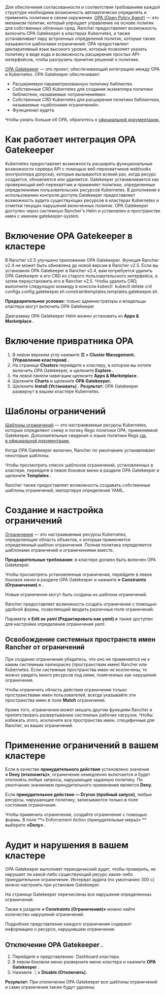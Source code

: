 Для обеспечения согласованности и соответствия требованиям каждой структуре необходима возможность автоматически определять и применять политики в своем окружении. [OPA (Open Policy Agent)](https://www.openpolicyagent.org/) — это механизм политик, который упрощает управление на основе политик для собственных облачных сред. Rancher предоставляет возможность включить OPA Gatekeeper в кластерах Kubernetes, а также устанавливает пару встроенных определений политик, которые также называются шаблонами ограничений.
OPA предоставляет декларативный язык высокого уровня, который позволяет указать политику в виде кода и возможность расширения простых API-интерфейсов, чтобы разгрузить принятие решений о политике.

[OPA Gatekeeper](https://www.openpolicyagent.org/) — это проект, обеспечивающий интеграцию между OPA и Kubernetes. OPA Gatekeeper обеспечивает:

-	Расширяемую параметризованную политику библиотек.
-	Собственные CRD Kubernetes для создания экземпляра политики библиотеки, называемые «ограничениями».
-	Собственные CRD Kubernetes для расширения политики библиотеки, называемые «шаблонами ограничений».
-	Функционал аудита.

Чтобы узнать больше об OPA, обратитесь к [официальной документации.](https://www.openpolicyagent.org/docs/latest/)

# Как работает интеграция OPA Gatekeeper 

Kubernetes предоставляет возможность расширять функциональные возможности сервера API с помощью веб-перехватчиков webhooks (контроллера допуска), которые вызываются всякий раз, когда ресурс создается, обновляется или удаляется. Gatekeeper устанавливается как проверяющий веб-перехватчик и применяет политики, определенные определениями пользовательских ресурсов Kubernetes. В дополнение к использованию контроля доступа Gatekeeper предоставляет возможность аудита существующих ресурсов в кластерах Kubernetes и отметки текущих нарушений включенных политик.
OPA Gatekeeper доступен через системную Rancher's Helm и установлен в пространстве имен с именем gatekeeper-system.



# Включение OPA Gatekeeper в кластере
В Rancher v2.5 улучшено приложение OPA Gatekeeper. Функция Rancher v2.4 не может быть обновлена до новой версии в Rancher v2.5. Если вы установили OPA Gatekeeper в Rancher v2.4, вам потребуется удалить OPA Gatekeeper и его CRD из старого пользовательского интерфейса, а затем переустановить его в Rancher v2.5. Чтобы удалить CRD, выполните следующую команду в консоли kubectl  kubectl delete crd configs.config.gatekeeper.sh constrainttemplates.templates.gatekeeper.sh.

**Предварительное условие:** только администраторы и владельцы кластера могут включить OPA Gatekeeper

Диаграмму OPA Gatekeeper Helm можно установить из **Apps & Marketplace .**

# Включение привратника OPA
1.	В левом верхнем углу нажмите **☰ > Cluster Management. (Управление кластером) .**
2.	На странице **Clusters** перейдите к кластеру, в котором вы хотите включить OPA Gatekeeper, и щелкните **Explore .**
3.	На левой панели навигации щелкните **Apps & Marketplace .**
4.	Щелкните **Charts** и щелкните **OPA Gatekeeper.**
5.	Щелкните **Install (Установить) .**
**Результат:** OPA Gatekeeper развернут в вашем кластере Kubernetes.

# Шаблоны ограничений

[Шаблоны ограничений](https://github.com/open-policy-agent/gatekeeper#constraint-templates) — это настраиваемые ресурсы Kubernetes, которые определяют схему и логику Rego политики OPA, применяемой Gatekeeper. Дополнительные сведения о языке политики Rego [см. в официальной документации.](https://www.openpolicyagent.org/docs/latest/policy-language/)

Когда OPA Gatekeeper включен, Rancher по умолчанию устанавливает некоторые шаблоны.

Чтобы просмотреть список шаблонов ограничений, установленных в кластере, перейдите в левое боковое меню в разделе OPA Gatekeeper и щелкните **Templates .**

Rancher также предоставляет возможность создавать собственные шаблоны ограничений, импортируя определения YAML.

# Создание и настройка ограничений

[Ограничения](https://github.com/open-policy-agent/gatekeeper#constraints) — это настраиваемые ресурсы Kubernetes, определяющие область объектов, к которым применяется определенный шаблон ограничения. Полная политика определяется шаблонами ограничений и ограничениями вместе.

**Предварительные требования:** в кластере должен быть включен OPA Gatekeeper.

Чтобы просмотреть установленные ограничения, перейдите в левое боковое меню в разделе OPA Gatekeeper и нажмите **« Constraints (Ограничения) » .**

Новые ограничения могут быть созданы из шаблона ограничений.

Rancher предоставляет возможность создать ограничение с помощью удобной формы, позволяющей вводить различные поля ограничений.

Параметр **« Edit as yaml (Редактировать как yaml) »** также доступен для настройки определения ограничения yaml.

## Освобождение системных пространств имен Rancher от ограничений

При создании ограничения убедитесь, что оно не применяется ни к каким системным namespaces (пространствам имен) Rancher или Kubernetes. Если системные пространства имен не исключены, то можно увидеть много ресурсов под ними, помеченных как нарушения ограничения.

Чтобы ограничить область действия ограничения только пространствами имен пользователей, всегда указывайте эти пространства имен в поле **Match** ограничения.

Кроме того, ограничение может мешать другим функциям Rancher и препятствовать развертыванию системных рабочих нагрузок. Чтобы избежать этого, исключите все пространства имен, специфичные для Rancher, из ваших ограничений.

# Применение ограничений в вашем кластере

Если в качестве **принудительного действия** установлено значение **« Deny (отклонить)»**, ограничение немедленно включается и будет отклонять любые запросы, нарушающие заданную политику. По умолчанию значением принудительного применения является **Deny.**

Если **принудительное действие — Dryrun (пробный запуск)**, любые ресурсы, нарушающие политику, записываются только в поле состояния ограничения.

Чтобы применить ограничения, создайте ограничение с помощью формы. В поле **« Enforcement Action (принудительные меры)» ** выберите **«Deny» .**

# Аудит и нарушения в вашем кластере

OPA Gatekeeper выполняет периодический аудит, чтобы проверить, не нарушает ли какой-либо существующий ресурс какое-либо принудительное ограничение. Интервал аудита (по умолчанию 300 с) можно настроить при установке Gatekeeper.

На странице Gatekeeper перечислены все нарушения определенных ограничений.

Также в разделе **« Constraints (Ограничения)»** можно найти количество нарушений ограничений.

Подробное представление каждого ограничения содержит информацию о ресурсе, нарушившем ограничение.

## Отключение OPA Gatekeeper .

1.	Перейдите к представлению  Dashboard кластера.
2.	В левом боковом меню разверните меню кластера и нажмите **OPA Gatekeeper .**
3.	Нажмите **⋮> Disable (Отключить).**

**Результат:** При отключении OPA Gatekeeper все шаблоны ограничений и сами ограничения также будут удалены.
